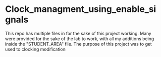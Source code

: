 # Clock_managment_using_enable_signals
This repo has multiple files in for the sake of this project working. Many were provided for the sake of the lab to work, with all my additions being inside the "STUDENT_AREA" file.
The purpose of this project was to get used to clocking modification 
